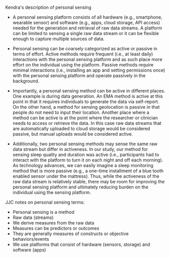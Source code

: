 
Kendra's description of personal sensing

- A personal sensing platform consists of all hardware (e.g., smartphone, wearable sensor) and software (e.g., apps, cloud storage, API access) needed for the generation and retrieval of raw data streams. A platform can be limited to sensing a single raw data stream or it can be flexible enough to capture multiple sources of data.

- Personal sensing can be coarsely categorized as active or passive in terms of effort. Active methods require frequent (i.e., at least daily) interactions with the personal sensing platform and as such place more effort on the individual using the platform. Passive methods require minimal interactions (i.e., installing an app and setting permissions once) with the personal sensing platform and operate passively in the background.

- Importantly, a personal sensing method can be active in different places. One example is during data generation. An EMA method is active at this point in that it requires individuals to generate the data via self-report. On the other hand, a method for sensing geolocation is passive in that people do not need to input their location. Another place where a method can be active is at the point where the researcher or clinician needs to access or retrieve the data. In this case raw data streams that are automatically uploaded to cloud storage would be considered passive, but manual uploads would be considered active.

- Additionally, two personal sensing methods may sense the same raw data stream but differ in activeness. In our study, our method for sensing sleep quality and duration was active (i.e., participants had to interact with the platform to turn it on each night and off each morning). As technology advances, we can easily imagine a sleep monitoring method that is more passive (e.g., a one-time installment of a blue tooth enabled sensor under the mattress). Thus, while the activeness of the raw data stream is relatively stable, there may be room for improving the personal sensing platform and ultimately reducing burden on the individual using the sensing platform.


JJC notes on personal sensing terms:

- Personal sensing is a method
- Raw data (streams)
- We derive measures from the raw data
- Measures can be predictors or outcomes
- They are generally measures of constructs or objective behaviors/events
- We use platforms that consist of hardware (sensors, storage) and software (apps)

